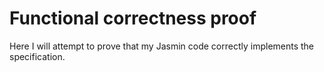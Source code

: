 # Functional correctness proof

Here I will attempt to prove that my Jasmin code correctly implements the specification.
